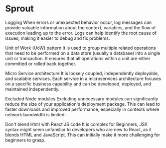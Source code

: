 # Sprout
Logging
When errors or unexpected behavior occur, log messages can provide valuable information about the context, variables, and the flow of execution leading up to the error.
Logs can help identify the root cause of issues, making it easier to debug and fix problems.

Unit of Work (UoW) pattern
It is used to group multiple related operations that need to be performed on a data store (usually a database) into a single unit or transaction.
It ensures that all operations within a unit are either committed or rolled back together.

Micro Service architecture
It is loosely coupled, independently deployable, and scalable services. Each service in a microservices architecture focuses on a 
specific business capability and can be developed, deployed, and maintained independently.

Excluded Node modules
Excluding unnecessary modules can significantly reduce the size of your application's deployment package. This can lead to faster downloads and improved performance, 
especially in contexts where network bandwidth is limited.

Don't blend Html with React JS code
It is complex for Beginners, JSX syntax might seem unfamiliar to developers who are new to React, as it blends HTML and JavaScript. 
This can initially make it more challenging for beginners to grasp.


